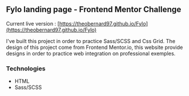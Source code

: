 ## Fylo landing page - Frontend Mentor Challenge

Current live version : [https://theobernard97.github.io/Fylo](https://theobernard97.github.io/Fylo)

I've built this project in order to practice Sass/SCSS and Css Grid.
The design of this project come from Frontend Mentor.io, this website provide designs in order to practice web integration on professional exemples.

### Technologies

- HTML
- Sass/SCSS
